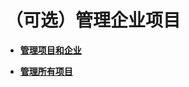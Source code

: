 # （可选）管理企业项目<a name="hss_01_0154"></a>

-   **[管理项目和企业](管理项目和企业.md)**  

-   **[管理所有项目](管理所有项目.md)**  


